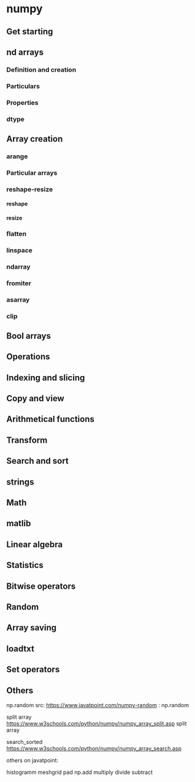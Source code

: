 # numpy

## Get starting

## nd arrays

### Definition and creation
### Particulars
### Properties
### dtype

## Array creation

### arange
### Particular arrays
### reshape-resize

#### reshape
#### resize

### flatten
### linspace
### ndarray
### fromiter
### asarray
### clip

## Bool arrays
## Operations
## Indexing and slicing
## Copy and view
## Arithmetical functions
## Transform
## Search and sort
## strings
## Math 
## matlib
## Linear algebra
## Statistics
## Bitwise operators
## Random
## Array saving
## loadtxt
## Set operators
## Others
 




np.random src: <https://www.javatpoint.com/numpy-random> : np.random

split array <https://www.w3schools.com/python/numpy/numpy_array_split.asp> split array

search_sorted <https://www.w3schools.com/python/numpy/numpy_array_search.asp>

others on javatpoint:

histogramm
meshgrid
pad
np.add multiply divide subtract
